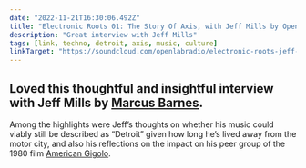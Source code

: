 ```yaml
---
date: "2022-11-21T16:30:06.492Z"
title: "Electronic Roots 01: The Story Of Axis, with Jeff Mills by OpenLab Radio (on SoundCloud)"
description: "Great interview with Jeff Mills"
tags: [link, techno, detroit, axis, music, culture]
linkTarget: "https://soundcloud.com/openlabradio/electronic-roots-jeff-mills-on-the-story-of-axis-past-present-future"
---
```

Loved this thoughtful and insightful interview with Jeff Mills by [Marcus Barnes](https://twitter.com/mgoldenbarnes).
---

Among the highlights were Jeff’s thoughts on whether his music could viably still be described as “Detroit” given how long he’s lived away from the motor city, and also his reflections on the impact on his peer group of the 1980 film [American Gigolo](https://www.imdb.com/title/tt0080365/).
